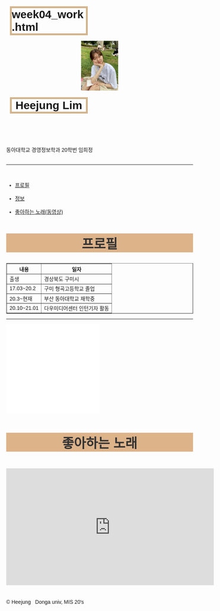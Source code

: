 # week04_work.html
<!DOCTYPE html>
<html lang="ko">
<head>
    <meta charset="UTF-8">
    <meta http-equiv="X-UA-Compatible" content="IE=edge">
    <meta name="viewport" content="width=device-width, initial-scale=1.0">
    <title>Heejung's self-introduction webpage</title>
    <style>
        * {font-family: "돋움", Arial, Helvetica, sans-serif}
        h1{
            width: 200px;
            border: 5px solid tan;
            margin: 15px 10px;
            font-size: 30px;
        }
        h2{color: rgb(51, 51, 51); background: rgb(209, 149, 90, 0.7); text-align: center; font-size: 35px;}
    </style>
</head>
<body>
    <header>
        <img src="./images01/myphoto.jpg" alt="" width="20%">
        <h1>Heejung Lim</h1> <br>
    </header>
</div>
<div id="profile">
    동아대학교 경영정보학과 20학번 임희정 <br> <br>
    <hr color="tan"> <br>
<nav>
    <ul>
        <li><a href="#프로필">프로필</a></li><br>
        <li><a href="#정보">정보</a></li><br>
        <li><a href="#좋아하는 노래(동영상)">좋아하는 노래(동영상)</a></li>
    </ul>
</nav>     
    <h2> 프로필</h2>
    <table border="1">
        <tr>
            <th>내용</th>
            <th>일자</th>
        </tr>
        <tr>
            <td>출생</td>
            <td>경상북도 구미시</td>
        </tr>
        <tr>
            <td>17.03~20.2</td>
            <td>구미 형곡고등학교 졸업</td>
        </tr>
        <tr>
            <td>20.3~현재</td>
            <td>부산 동아대학교 재학중</td>
        </tr>
        <tr>
            <td>20.10~21.01</td>
            <td>다우미디어센터 인턴기자 활동</td>
        </tr>
    </table>
    <hr id="정보">
    <iframe src="./myinformation.html" frameborder="0" width="50%" height="240px">
        지원되지 않는 브라우저입니다
    </iframe>
    <section>
        <h2 id="좋아하는 노래(동영상)"> 좋아하는 노래</h3> <br>
        <iframe width="560" height="315" src="https://www.youtube.com/embed/7ioGCoB-8DY" title="YouTube video player"
         frameborder="0" allow="accelerometer; autoplay; clipboard-write; encrypted-media; gyroscope; picture-in-picture" 
         allowfullscreen></iframe>
    </section>
</div>  
<br> <br>
    <footer> &copy; Heejung  &nbsp; Donga univ, MIS 20's</footer>
</body>
</html>
